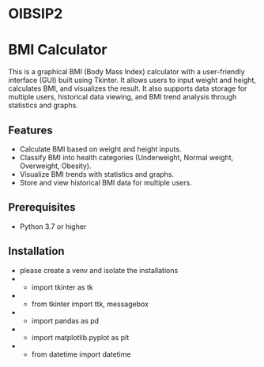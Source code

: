 # OIBSIP2

# BMI Calculator

This is a graphical BMI (Body Mass Index) calculator with a user-friendly interface (GUI) built using Tkinter. It allows users to input weight and height, calculates BMI, and visualizes the result. It also supports data storage for multiple users, historical data viewing, and BMI trend analysis through statistics and graphs.

## Features

- Calculate BMI based on weight and height inputs.
- Classify BMI into health categories (Underweight, Normal weight, Overweight, Obesity).
- Visualize BMI trends with statistics and graphs.
- Store and view historical BMI data for multiple users.

## Prerequisites

- Python 3.7 or higher

## Installation
- please create a venv and isolate the installations
- - import tkinter as tk
- - from tkinter import ttk, messagebox
- - import pandas as pd
- - import matplotlib.pyplot as plt
- - from datetime import datetime
  
